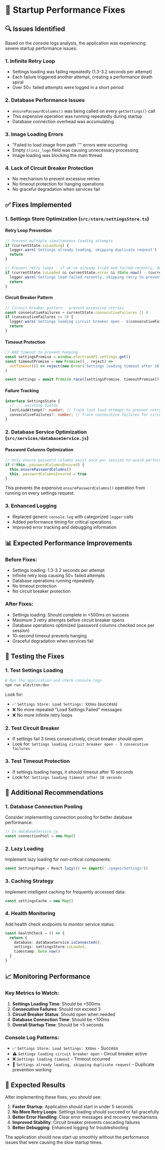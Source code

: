 # 🚀 Startup Performance Fixes

## 🔍 **Issues Identified**

Based on the console logs analysis, the application was experiencing severe startup performance issues:

### 1. **Infinite Retry Loop**
- Settings loading was failing repeatedly (1.3-3.2 seconds per attempt)
- Each failure triggered another attempt, creating a performance death spiral
- Over 50+ failed attempts were logged in a short period

### 2. **Database Performance Issues**
- `ensurePasswordColumns()` was being called on every `getSettings()` call
- This expensive operation was running repeatedly during startup
- Database connection overhead was accumulating

### 3. **Image Loading Errors**
- "Failed to load image from path ''" errors were occurring
- Empty `clinic_logo` field was causing unnecessary processing
- Image loading was blocking the main thread

### 4. **Lack of Circuit Breaker Protection**
- No mechanism to prevent excessive retries
- No timeout protection for hanging operations
- No graceful degradation when services fail

## ✅ **Fixes Implemented**

### 1. **Settings Store Optimization** (`src/store/settingsStore.ts`)

#### **Retry Loop Prevention**
```typescript
// Prevent multiple simultaneous loading attempts
if (currentState.isLoading) {
  logger.warn('Settings already loading, skipping duplicate request')
  return
}

// Prevent retry loops - if we've already tried and failed recently, don't retry immediately
if (currentState.isLoaded && currentState.error && (Date.now() - (currentState as any).lastLoadAttempt || 0) < 5000) {
  logger.warn('Settings load failed recently, skipping retry to prevent loop')
  return
}
```

#### **Circuit Breaker Pattern**
```typescript
// Circuit breaker pattern - prevent excessive retries
const consecutiveFailures = currentState.consecutiveFailures || 0
if (consecutiveFailures >= 3) {
  logger.warn(`Settings loading circuit breaker open - ${consecutiveFailures} consecutive failures`)
  return
}
```

#### **Timeout Protection**
```typescript
// Add timeout to prevent hanging
const settingsPromise = window.electronAPI.settings.get()
const timeoutPromise = new Promise((_, reject) => 
  setTimeout(() => reject(new Error('Settings loading timeout after 10 seconds')), 10000)
)

const settings = await Promise.race([settingsPromise, timeoutPromise])
```

#### **Failure Tracking**
```typescript
interface SettingsState {
  // ... existing fields
  lastLoadAttempt?: number; // Track last load attempt to prevent retry loops
  consecutiveFailures?: number; // Track consecutive failures for circuit breaker
}
```

### 2. **Database Service Optimization** (`src/services/databaseService.js`)

#### **Password Columns Optimization**
```javascript
// Only ensure password columns exist once per session to avoid performance issues
if (!this._passwordColumnsEnsured) {
  this.ensurePasswordColumns()
  this._passwordColumnsEnsured = true
}
```

This prevents the expensive `ensurePasswordColumns()` operation from running on every settings request.

### 3. **Enhanced Logging**
- Replaced generic `console.log` with categorized `logger` calls
- Added performance timing for critical operations
- Improved error tracking and debugging information

## 📊 **Expected Performance Improvements**

### **Before Fixes:**
- Settings loading: 1.3-3.2 seconds per attempt
- Infinite retry loop causing 50+ failed attempts
- Database operations running repeatedly
- No timeout protection
- No circuit breaker protection

### **After Fixes:**
- Settings loading: Should complete in <500ms on success
- Maximum 3 retry attempts before circuit breaker opens
- Database operations optimized (password columns checked once per session)
- 10-second timeout prevents hanging
- Graceful degradation when services fail

## 🧪 **Testing the Fixes**

### **1. Test Settings Loading**
```bash
# Run the application and check console logs
npm run electron:dev
```

Look for:
- ✅ `Settings Store: Load Settings: XXXms` (success)
- ❌ No more repeated "Load Settings Failed" messages
- ❌ No more infinite retry loops

### **2. Test Circuit Breaker**
- If settings fail 3 times consecutively, circuit breaker should open
- Look for: `Settings loading circuit breaker open - 3 consecutive failures`

### **3. Test Timeout Protection**
- If settings loading hangs, it should timeout after 10 seconds
- Look for: `Settings loading timeout after 10 seconds`

## 🔧 **Additional Recommendations**

### **1. Database Connection Pooling**
Consider implementing connection pooling for better database performance:
```javascript
// In databaseService.js
const connectionPool = new Map()
```

### **2. Lazy Loading**
Implement lazy loading for non-critical components:
```typescript
const SettingsPage = React.lazy(() => import('./pages/Settings'))
```

### **3. Caching Strategy**
Implement intelligent caching for frequently accessed data:
```typescript
const settingsCache = new Map()
```

### **4. Health Monitoring**
Add health check endpoints to monitor service status:
```typescript
const healthCheck = () => {
  return {
    database: databaseService.isConnected(),
    settings: settingsStore.isLoaded,
    timestamp: Date.now()
  }
}
```

## 📈 **Monitoring Performance**

### **Key Metrics to Watch:**
1. **Settings Loading Time**: Should be <500ms
2. **Consecutive Failures**: Should not exceed 3
3. **Circuit Breaker Status**: Should open when needed
4. **Database Connection Time**: Should be <100ms
5. **Overall Startup Time**: Should be <5 seconds

### **Console Log Patterns:**
- ✅ `Settings Store: Load Settings: XXXms` - Success
- ⚠️ `Settings loading circuit breaker open` - Circuit breaker active
- ❌ `Settings loading timeout` - Timeout occurred
- 🔄 `Settings already loading, skipping duplicate request` - Duplicate prevention working

## 🎯 **Expected Results**

After implementing these fixes, you should see:

1. **Faster Startup**: Application should start in under 5 seconds
2. **No More Retry Loops**: Settings loading should succeed or fail gracefully
3. **Better Error Handling**: Clear error messages and recovery mechanisms
4. **Improved Stability**: Circuit breaker prevents cascading failures
5. **Better Debugging**: Enhanced logging for troubleshooting

The application should now start up smoothly without the performance issues that were causing the slow startup times.
